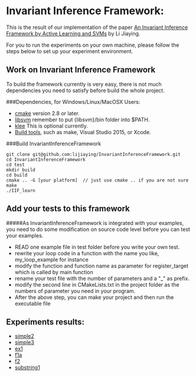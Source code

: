 # Invariant Inference Framework:

This is the result of our implementation of the paper [An Invariant Inference Framework by
Active Learning and SVMs](../../Papers/AInvariantInferenceFrameworkbyActiveLearningandSVMs.pdf) by Li Jiaying.

For you to run the experiments on your own machine, please follow the steps below to set up your experiment environment.

## Work on Invariant Inference Framework
To build the framework currently is very easy,
there is not much dependencies you need to satisfy before build the whole project.

###Dependencies, for Windows/Linux/MacOSX Users:
* [cmake](https://cmake.org/) version 2.8 or later.
* [libsvm](https://www.csie.ntu.edu.tw/~cjlin/libsvm/) remember to put {libsvm}/bin folder into $PATH.
* [klee](https://klee.github.io/) This is optional currently.
* [Build tools](), such as make, Visual Studio 2015, or Xcode.


###Build InvariantInferenceFramework
```
git clone git@github.com:lijiaying/InvariantInferenceFramework.git
cd InvariantInferenceFramework
cd test
mkdir build
cd build
cmake .. -G [your platform]  // just use cmake .. if you are not sure
make
./IIF_learn
```

## Add your tests to this framework
#####As InvariantInferenceFramework is integrated with your examples, you need to do some modification on source code level before you can test your examples.
* READ one example file in test folder before you write your own test.
* rewrite your loop code in a function with the name you like, my\_loop\_example for instance
* modify the function and function name as parameter for register\_target which is called by main function
* rename your test file with the number of parameters and a "\_" as prefix. 
* modify the second line in CMakeLists.txt in the project folder as the numbers of parameter you need in your program.
* After the above step, you can make your project and then run the executable file


<!--#Optional dependencies:

#* [libdwarf](http://pkgs.fedoraproject.org/repo/pkgs/libdwarf/) for C programs

#	**NOTE**: If you have difficulty in installing libdwarf, the following page may help you. 
#	[building hhvm dependencies]
#	(https://community.webfaction.com/questions/18567/building-hhvm-dependencies-libdwarf-not-finding-libelf)
#	```
#	wget 'http://www.prevanders.net/libdwarf-20140413.tar.gz'
#	tar -xzf libdwarf-20140413.tar.gz
#	cd dwarf-20140413/libdwarf
#	export CPPFLAGS="-I$HOME/include $CPPFLAGS"
#	export LDFLAGS="-L$HOME/lib $LDFLAGS"
#	./configure --prefix=$HOME
#	make
#	cp ./dwarf.h $HOME/include
#	cp ./libdwarf.h $HOME/include
#	cp ./libdwarf.a $HOME/lib
#	```
-->

## Experiments results:
* [simple2](./results/simple2.html)
* [simple3](./results/simple3.html)
* [ex1](./results/ex1.html)
* [f1a](./results/f1a.html)
* [f2](./results/f2.html)
* [substring1](./results/substring1.html)
